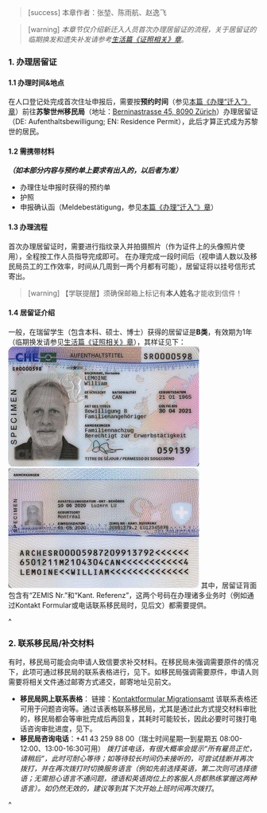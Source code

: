 > [success] 本章作者：张堃、陈雨航、赵逸飞

> [warning] *本章节仅介绍新迁入人员首次办理居留证的流程，关于居留证的临期换发和遗失补发请参考[生活篇《证照相关》章](<34证照相关.md>)*。

### **1. 办理居留证**
#### **1.1 办理时间&地点**
在人口登记处完成首次住址申报后，需要按**预约时间**（参见[本篇《办理“迁入”》章](<办理“迁入”（首次住址申报）.md>)）前往**苏黎世州移民局**（地址：[Berninastrasse 45, 8090 Zürich](https://goo.gl/maps/CDzxUoomjsara83c7)）办理居留证（DE: Aufenthaltsbewilligung; EN: Residence Permit），此后才算正式成为苏黎世的居民。

#### **1.2 需携带材料**
***（如本部分内容与预约单上要求有出入的，以后者为准）***
- 办理住址申报时获得的预约单
- 护照
- 申报确认函（Meldebestätigung，参见[本篇《办理“迁入”》章](<办理“迁入”（首次住址申报）.md>)）

#### **1.3 办理流程**
首次办理居留证时，需要进行指纹录入并拍摄照片（作为证件上的头像照片使用），全程按工作人员指导完成即可。
在办理完成一段时间后（视申请人数以及移民局员工的工作效率，时间从几周到一两个月都有可能），居留证将以挂号信形式寄出。
> [warning] 【学联提醒】须确保邮箱上标记有**本人姓名**才能收到信件！

#### **1.4 居留证介绍**
一般，在瑞留学生（包含本科、硕士、博士）获得的居留证是**B类**，有效期为1年（临期换发请参见[生活篇《证照相关》章](<34证照相关.md>)），其样证见下：
![](.topwrite/assets/image_1682631028316.png)
![](.topwrite/assets/image_1682631039883.png)
其中，居留证背面包含有“ZEMIS Nr.”和“Kant. Referenz”，这两个号码在办理诸多业务时（例如通过Kontakt Formular或电话联系移民局时，见后文）都需要提供。

^

### **2. 联系移民局/补交材料**

有时，移民局可能会向申请人致信要求补交材料。在移民局未强调需要原件的情况下，此项可通过移民局的联系表格进行，见下。如移民局强调需要原件，申请人则需要将相关文件通过邮寄方式递交，邮寄地址见前文。

* **移民局网上联系表格**：
  链接：[Kontaktformular Migrationsamt](https://www.zh.ch/de/migration-integration/kontaktformularmigrationsamt.html)
  该联系表格还可用于问题咨询等。通过该表格联系移民局，尤其是通过此方式提交材料审批的，移民局都会等审批完成后再回复，其耗时可能较长，因此必要时可拨打电话咨询审批进度，见下。
* **移民局咨询电话**：+41 43 259 88 00（瑞士时间星期一到星期五 08:00-12:00、13:00-16:30可用）
  *拨打该电话，有很大概率会提示“所有雇员正忙，请稍后”，此时可耐心等待；如等待较长时间仍未接听的，可尝试挂断并再次拨打，并在再次拨打时切换服务语言（例如先前选择英语，第二次则可选择德语；无需担心语言不通问题，德语和英语岗位上的客服人员都熟练掌握这两种语言）。如仍然无效的，建议等到其下次开始上班时间再次拨打*。

^
